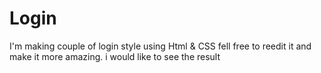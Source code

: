 # Login
I'm making couple of login style using Html &amp; CSS
fell free to reedit it and make it more amazing.
i would like to see the result
